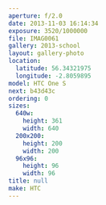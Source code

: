 ```yaml
---
aperture: f/2.0
date: 2013-11-03 16:14:34
exposure: 3520/1000000
file: IMAG0061
gallery: 2013-school
layout: gallery-photo
location:
  latitude: 56.34321975
  longitude: -2.8059895
model: HTC One S
next: b43d43c
ordering: 0
sizes:
  640w:
    height: 361
    width: 640
  200x200:
    height: 200
    width: 200
  96x96:
    height: 96
    width: 96
title: null
make: HTC
---
```

